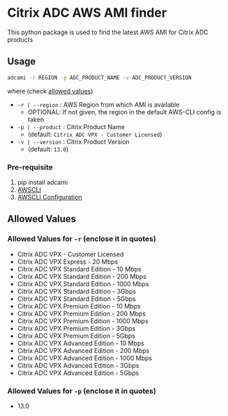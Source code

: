 # Citrix ADC AWS AMI finder

This python package is used to find the latest AWS AMI for Citrix ADC products

## Usage

```bash
adcami -r REGION -p ADC_PRODUCT_NAME -v ADC_PRODUCT_VERSION
```

where (check [allowed values](#allowed-values))

* `-r | --region` : AWS Region from which AMI is available
  * OPTIONAL: If not given, the region in the default AWS-CLI config is taken
* `-p | --product` : Citrix Product Name
  * (default: `Citrix ADC VPX - Customer Licensed`)
* `-v | --version` : Citrix Product Version
  * (default: `13.0`)

### Pre-requisite

1. pip install adcami
2. [AWSCLI](https://docs.aws.amazon.com/cli/latest/userguide/cli-chap-install.html)
3. [AWSCLI Configuration](https://docs.aws.amazon.com/cli/latest/userguide/cli-chap-configure.html)

## Allowed Values

### Allowed Values for `-r` (enclose it in quotes)

* Citrix ADC VPX - Customer Licensed
* Citrix ADC VPX Express - 20 Mbps
* Citrix ADC VPX Standard Edition - 10 Mbps
* Citrix ADC VPX Standard Edition - 200 Mbps
* Citrix ADC VPX Standard Edition - 1000 Mbps
* Citrix ADC VPX Standard Edition - 3Gbps
* Citrix ADC VPX Standard Edition - 5Gbps
* Citrix ADC VPX Premium Edition - 10 Mbps
* Citrix ADC VPX Premium Edition - 200 Mbps
* Citrix ADC VPX Premium Edition - 1000 Mbps
* Citrix ADC VPX Premium Edition - 3Gbps
* Citrix ADC VPX Premium Edition - 5Gbps
* Citrix ADC VPX Advanced Edition - 10 Mbps
* Citrix ADC VPX Advanced Edition - 200 Mbps
* Citrix ADC VPX Advanced Edition - 1000 Mbps
* Citrix ADC VPX Advanced Edition - 3Gbps
* Citrix ADC VPX Advanced Edition - 5Gbps

### Allowed Values for `-p` (enclose it in quotes)

* 13.0
